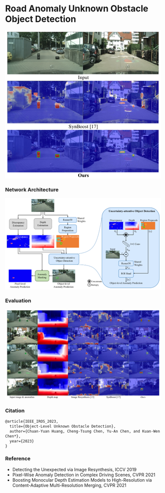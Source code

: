 # Road Anomaly Unknown Obstacle Object Detection
![image](./figures/thumbnail.png)

### Network Architecture
![image](./figures/network_architecture.png)

### Evaluation
![image](./figures/evaluation.png)

### Citation
```
@article{IEEE_IROS_2023,
  title={Object-Level Unknown Obstacle Detection},
  author={Chuan-Yuan Huang, Cheng-Tsung Chen, Yu-An Chen, and Kuan-Wen Chen*},
  year={2023}
}
```

### Reference
- Detecting the Unexpected via Image Resynthesis, ICCV 2019
- Pixel-Wise Anomaly Detection in Complex Driving Scenes, CVPR 2021
- Boosting Monocular Depth Estimation Models to High-Resolution via Content-Adaptive Multi-Resolution Merging, CVPR 2021
